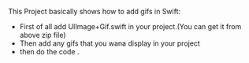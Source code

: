 This Project basically shows how to add gifs in Swift:
- First of all add UIImage+Gif.swift in your project.(You can get it from above zip file)
- Then add any gifs that you wana display in your project
- then do the code .
